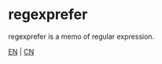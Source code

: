 # regexprefer

regexprefer is a memo of regular expression.

[EN](https://seekxz.github.io/regexprefer/) | [CN](https://seekxz.github.io/regexprefer/README_CN.html)
